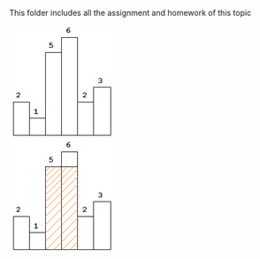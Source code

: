 This folder includes all the assignment and homework of this topic

![image](img/histogram0.png) <br />
![image](img/histogram.png)

